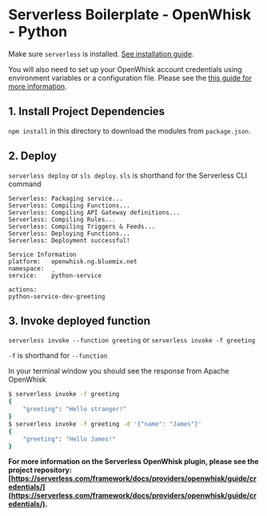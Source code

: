 <!--
title: OpenWhisk Serverless Simple example in Python
description: This example demonstrates a simple example in Python.
layout: Doc
-->
# Serverless Boilerplate - OpenWhisk - Python

Make sure `serverless` is installed. [See installation guide](https://serverless.com/framework/docs/providers/openwhisk/guide/installation/).

You will also need to set up your OpenWhisk account credentials using environment variables or a configuration file. Please see the [this guide for more information](https://serverless.com/framework/docs/providers/openwhisk/guide/credentials/).

## 1. Install Project Dependencies
`npm install` in this directory to download the modules from `package.json`.

## 2. Deploy
`serverless deploy` or `sls deploy`. `sls` is shorthand for the Serverless CLI command

```
Serverless: Packaging service...
Serverless: Compiling Functions...
Serverless: Compiling API Gateway definitions...
Serverless: Compiling Rules...
Serverless: Compiling Triggers & Feeds...
Serverless: Deploying Functions...
Serverless: Deployment successful!

Service Information
platform:	openwhisk.ng.bluemix.net
namespace:	_
service:	python-service

actions:
python-service-dev-greeting
```

## 3. Invoke deployed function
`serverless invoke --function greeting` or `serverless invoke -f greeting`

`-f` is shorthand for `--function`

In your terminal window you should see the response from Apache OpenWhisk

```bash
$ serverless invoke -f greeting
{
    "greeting": "Hello stranger!"
}
$ serverless invoke -f greeting -d '{"name": "James"}'
{
    "greeting": "Hello James!"
}
```

**For more information on the Serverless OpenWhisk plugin, please see the project repository: [https://serverless.com/framework/docs/providers/openwhisk/guide/credentials/](https://serverless.com/framework/docs/providers/openwhisk/guide/credentials/).**
